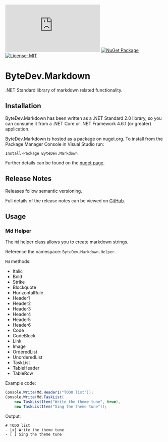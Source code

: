 [![Build status](https://ci.appveyor.com/api/projects/status/github/bytedev/ByteDev.Markdown?branch=master&svg=true)](https://ci.appveyor.com/project/bytedev/ByteDev-Markdown/branch/master)
[![NuGet Package](https://img.shields.io/nuget/v/ByteDev.Markdown.svg)](https://www.nuget.org/packages/ByteDev.Markdown)
[![License: MIT](https://img.shields.io/badge/License-MIT-green.svg)](https://github.com/ByteDev/ByteDev.Markdown/blob/master/LICENSE)

# ByteDev.Markdown

.NET Standard library of markdown related functionality.

## Installation

ByteDev.Markdown has been written as a .NET Standard 2.0 library, so you can consume it from a .NET Core or .NET Framework 4.6.1 (or greater) application.

ByteDev.Markdown is hosted as a package on nuget.org.  To install from the Package Manager Console in Visual Studio run:

`Install-Package ByteDev.Markdown`

Further details can be found on the [nuget page](https://www.nuget.org/packages/ByteDev.Markdown/).

## Release Notes

Releases follow semantic versioning.

Full details of the release notes can be viewed on [GitHub](https://github.com/ByteDev/ByteDev.Markdown/blob/master/docs/RELEASE-NOTES.md).

## Usage

### Md Helper

The `Md` helper class allows you to create markdown strings.

Reference the namespace: `ByteDev.Markdown.Helper`.

`Md` methods:

- Italic
- Bold
- Strike
- Blockquote
- HorizontalRule
- Header1
- Header2
- Header3
- Header4
- Header5
- Header6
- Code
- CodeBlock
- Link
- Image
- OrderedList
- UnorderedList
- TaskList
- TableHeader
- TableRow

Example code:

```csharp
Console.Write(Md.Header1("TODO list"));
Console.Write(Md.TaskList(
    new TaskListItem("Write the theme tune", true), 
    new TaskListItem("Sing the theme tune"));
```

Output:

```
# TODO list
- [x] Write the theme tune
- [ ] Sing the theme tune
```
